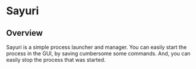 Sayuri
======

## Overview
Sayuri is a simple process launcher and manager. You can easily start the process in the GUI, by saving cumbersome some commands. And, you can easily stop the process that was started.
